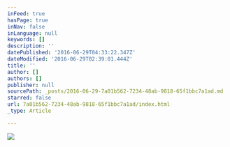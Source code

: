```yaml
---
inFeed: true
hasPage: true
inNav: false
inLanguage: null
keywords: []
description: ''
datePublished: '2016-06-29T04:33:22.347Z'
dateModified: '2016-06-29T02:39:01.444Z'
title: ''
author: []
authors: []
publisher: null
sourcePath: _posts/2016-06-29-7a01b562-7234-48ab-9818-65f1bbc7a1ad.md
starred: false
url: 7a01b562-7234-48ab-9818-65f1bbc7a1ad/index.html
_type: Article

---
```

![](https://the-grid-user-content.s3-us-west-2.amazonaws.com/f3a0abe1-e5fa-4648-a95e-9f1442b4e1f7.jpg)